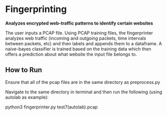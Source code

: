 # Fingerprinting
**Analyzes encrypted web-traffic patterns to identify certain websites**

The user inputs a PCAP file. Using PCAP training files, the fingerprinter analyzes web traffic (incoming and outgoing packets, time intervals between packets, etc) and then labels and appends them to a dataframe.
A naive-bayes classifier is trained based on the training data which then offers a prediction about what website the input file belongs to.

## How to Run
Ensure that all of the pcap files are in the same directory as preprocess.py

Navigate to the same directory in terminal and then run the following (using autolab as example):

python3 fingerprinter.py test7\(autolab\).pcap 
